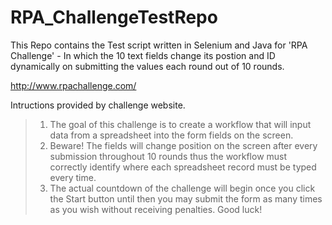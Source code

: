# RPA_ChallengeTestRepo

This Repo contains the Test script written in Selenium and Java for
'RPA Challenge' - In which the 10 text fields change its postion and ID dynamically on submitting the values each round out of 10 rounds.

http://www.rpachallenge.com/

Intructions provided by challenge website.

> 1. The goal of this challenge is to create a workflow that will input data from a spreadsheet into the form fields on the screen.
> 2. Beware! The fields will change position on the screen after every submission throughout 10 rounds thus the workflow must correctly identify where each spreadsheet record must be typed every time.
> 3. The actual countdown of the challenge will begin once you click the Start button until then you may submit the form as many times as you wish without receiving penalties.
Good luck!
